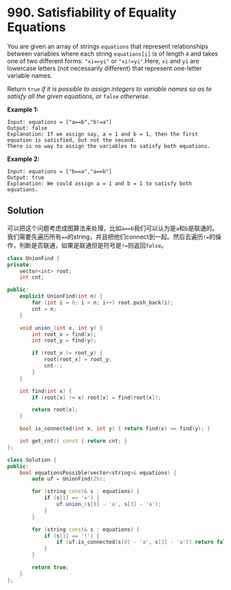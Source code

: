 # 990. Satisfiability of Equality Equations
You are given an array of strings `equations` that represent relationships between variables where each string `equations[i]` is of length `4` and takes one of two different forms: `"xi==yi"` or `"xi!=yi"`.Here, `xi` and `yi` are lowercase letters (not necessarily different) that represent one-letter variable names.

Return `true` *if it is possible to assign integers to variable names so as to satisfy all the given equations, or* `false` *otherwise*.

 

**Example 1:**

```
Input: equations = ["a==b","b!=a"]
Output: false
Explanation: If we assign say, a = 1 and b = 1, then the first equation is satisfied, but not the second.
There is no way to assign the variables to satisfy both equations.
```

**Example 2:**

```
Input: equations = ["b==a","a==b"]
Output: true
Explanation: We could assign a = 1 and b = 1 to satisfy both equations.
```

## Solution

可以把这个问题考虑成图算法来处理，比如`a==b`我们可以认为是`a`和`b`是联通的。我们需要先遍历所有`==`的string，并且把他们connect到一起。然后去遍历`!=`的操作，判断是否联通，如果是联通但是符号是`!=`则返回`false`。

```c++
class UnionFind {
private:
    vector<int> root;
    int cnt;

public:
    explicit UnionFind(int n) {
        for (int i = 0; i < n; i++) root.push_back(i);
        cnt = n;
    }

    void union_(int x, int y) {
        int root_x = find(x);
        int root_y = find(y);

        if (root_x != root_y) {
            root[root_x] = root_y;
            cnt--;
        }
    }

    int find(int x) {
        if (root[x] != x) root[x] = find(root[x]);

        return root[x];
    }

    bool is_connected(int x, int y) { return find(x) == find(y); }

    int get_cnt() const { return cnt; }
};

class Solution {
public:
    bool equationsPossible(vector<string>& equations) {
        auto uf = UnionFind(26);

        for (string const& s : equations) {
            if (s[1] == '=') {
                uf.union_(s[0] - 'a', s[3] - 'a');
            }
        }

        for (string const& s : equations) {
            if (s[1] == '!') {
                if (uf.is_connected(s[0] - 'a', s[3] - 'a')) return false;
            }
        }

        return true;
    }
};
```